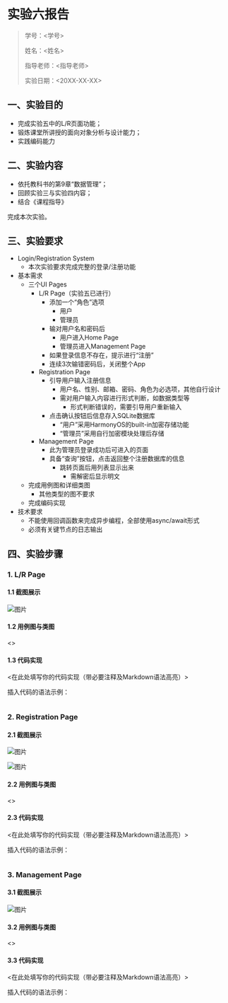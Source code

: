 # 实验六报告

> 学号：<学号>
> 
> 姓名：<姓名>
> 
> 指导老师：<指导老师>
> 
> 实验日期：<20XX-XX-XX>

## 一、实验目的

- 完成实验五中的L/R页面功能；
- 锻炼课堂所讲授的面向对象分析与设计能力；
- 实践编码能力

## 二、实验内容

- 依托教科书的第9章“数据管理”；
- 回顾实验三与实验四内容；
- 结合《课程指导》

完成本次实验。

## 三、实验要求

- Login/Registration System
  - 本次实验要求完成完整的登录/注册功能
- 基本需求
  - 三个UI Pages
    - L/R Page（实验五已进行）
      - 添加一个“角色”选项
        - 用户
        - 管理员
      - 输对用户名和密码后
        - 用户进入Home Page
        - 管理员进入Management Page
      - 如果登录信息不存在，提示进行“注册”
      - 连续3次输错密码后，关闭整个App
    - Registration Page
      - 引导用户输入注册信息
        - 用户名、性别、邮箱、密码、角色为必选项，其他自行设计
        - 需对用户输入内容进行形式判断，如数据类型等
          - 形式判断错误的，需要引导用户重新输入
      - 点击确认按钮后信息存入SQLite数据库
        - “用户”采用HarmonyOS的built-in加密存储功能
        - “管理员”采用自行加密模块处理后存储
    - Management Page
      - 此为管理员登录成功后可进入的页面
      - 具备“查询”按钮，点击返回整个注册数据库的信息
        - 跳转页面后用列表显示出来
          - 需解密后显示明文
  - 完成用例图和详细类图
    - 其他类型的图不要求
  - 完成编码实现
- 技术要求
  - 不能使用回调函数来完成异步编程，全部使用async/await形式
  - 必须有关键节点的日志输出



## 四、实验步骤

### 1. L/R Page

#### 1.1 截图展示

![图片](test1)

#### 1.2 用例图与类图

<>

#### 1.3 代码实现

<在此处填写你的代码实现（带必要注释及Markdown语法高亮）>

插入代码的语法示例：
```typescript {.line-numbers}

```


### 2. Registration Page

#### 2.1 截图展示


![图片](test2)

![图片](test3)

#### 2.2 用例图与类图

<>

#### 2.3 代码实现

<在此处填写你的代码实现（带必要注释及Markdown语法高亮）>

插入代码的语法示例：
```typescript {.line-numbers}

```

### 3. Management Page

#### 3.1 截图展示


![图片](test4)

#### 3.2 用例图与类图

<>

#### 3.3 代码实现

<在此处填写你的代码实现（带必要注释及Markdown语法高亮）>

插入代码的语法示例：
```typescript {.line-numbers}

```
